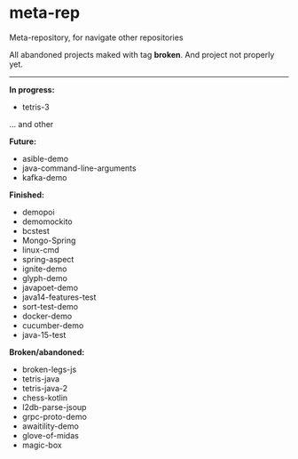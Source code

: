 # meta-rep
Meta-repository, for navigate other repositories

All abandoned projects maked with tag **broken**.
And project not properly yet.

---

**In progress:**
* tetris-3

... and other

**Future:**
* asible-demo
* java-command-line-arguments
* kafka-demo

**Finished:**
* demopoi
* demomockito
* bcstest
* Mongo-Spring
* linux-cmd
* spring-aspect
* ignite-demo 
* glyph-demo
* javapoet-demo 
* java14-features-test
* sort-test-demo
* docker-demo
* cucumber-demo
* java-15-test

**Broken/abandoned:**
* broken-legs-js
* tetris-java
* tetris-java-2
* chess-kotlin
* l2db-parse-jsoup
* grpc-proto-demo 
* awaitility-demo
* glove-of-midas
* magic-box
